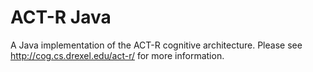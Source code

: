# ACT-R Java
A Java implementation of the ACT-R cognitive architecture. Please see http://cog.cs.drexel.edu/act-r/ for more information.
